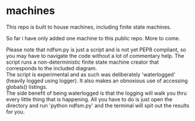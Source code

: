 # machines
This repo is built to house machines, including finite state machines. <br/>

So far i have only added one machine to this public repo. More to come. <br/>

Please note that ndfsm.py is just a script and is not yet PEP8 compliant, so you may have to navigate the code without a lot of commentary help. The script runs a non-deterministic finite state machine creator that corresponds to the included diagram. <br/>
The script is experimental and as such was deliberately 'waterlogged' (heavily logged using logger). It also makes an obnoxious use of accessing globals() listings. <br/>
The side benefit of being waterlogged is that the logging will walk you thru every little thing that is happening. All you have to do is just open the directory and run 'python ndfsm.py' and the terminal will spit out the results for you.

